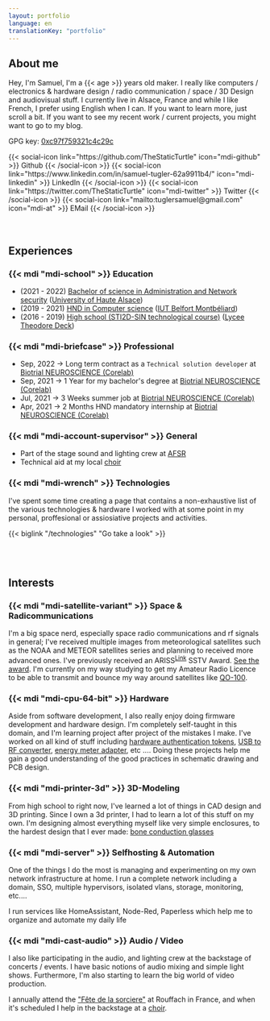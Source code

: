 ```yaml
---
layout: portfolio
language: en
translationKey: "portfolio"
---
```


## About me

Hey, I'm Samuel, I'm a {{< age >}} years old maker. I really like computers / electronics & hardware design / radio communication / space / 3D Design and audiovisual stuff.
I currently live in Alsace, France and while I like French, I prefer using English when I can. If you want to learn more, just scroll a bit.
If you want to see my recent work / current projects, you might want to go to my blog.

GPG key: [0xc97f759321c4c29c](https://keyserver.ubuntu.com/pks/lookup?search=0xc97f759321c4c29c&fingerprint=on&op=index)

<div class="d-flex flex-row">
    {{< social-icon link="https://github.com/TheStaticTurtle" icon="mdi-github" >}} Github {{< /social-icon >}}
    {{< social-icon link="https://www.linkedin.com/in/samuel-tugler-62a9911b4/" icon="mdi-linkedin" >}} LinkedIn {{< /social-icon >}}
    {{< social-icon link="https://twitter.com/TheStaticTurtle" icon="mdi-twitter" >}} Twitter {{< /social-icon >}}
    {{< social-icon link="mailto:tuglersamuel@gmail.com" icon="mdi-at" >}} EMail {{< /social-icon >}}
</div>

<br>
<br>

## Experiences
### {{< mdi "mdi-school" >}} Education
- (2021 - 2022) [Bachelor of science in Administration and Network security](https://www.iutcolmar.uha.fr/index.php/formations/diplomes/bac-3-licences-professionnelles/lp-metiers-des-reseaux-informatiques-et-telecommunications-parcours-administration-et-securite-des-reseaux/) ([University of Haute Alsace](https://www.uha.fr/en/index.html))
- (2019 - 2021) [HND in Computer science](http://www.iut-bm.univ-fcomte.fr/) ([IUT Belfort Montbéliard](http://www.iut-bm.univ-fcomte.fr/))
- (2016 - 2019) [High school (STI2D-SIN technological course)](https://oniseptv.onisep.fr/onv/bac-techno-sti2d-specialite-systeme-dinformation-et-numerique-sin) ([Lycee Theodore Deck](http://www.lyceedeck.fr/))

### {{< mdi "mdi-briefcase" >}} Professional
- Sep, 2022 → Long term contract as a `Technical solution developer` at [Biotrial NEUROSCIENCE (Corelab)](https://www.biotrial.com/)
- Sep, 2021 → 1 Year for my bachelor's degree at [Biotrial NEUROSCIENCE (Corelab)](https://www.biotrial.com/)
- Jul, 2021 → 3 Weeks summer job at [Biotrial NEUROSCIENCE (Corelab)](https://www.biotrial.com/)
- Apr, 2021 → 2 Months HND mandatory internship at [Biotrial NEUROSCIENCE (Corelab)](https://www.biotrial.com/)

### {{< mdi "mdi-account-supervisor" >}} General
- Part of the stage sound and lighting crew at [AFSR](https://www.fete-sorciere.com/association.html)
- Technical aid at my local [choir](https://choraleoberhergheim.wixsite.com/choraleoberhergheim)

### {{< mdi "mdi-wrench" >}} Technologies

I've spent some time creating a page that contains a non-exhaustive list of the various technologies & hardware I worked with at some point in my personal, proffesional or assiosiative projects and activities.

{{< biglink "/technologies" "Go take a look" >}}

<br>
<br>

## Interests
### {{< mdi "mdi-satellite-variant" >}} Space & Radicommunications
I'm a big space nerd, especially space radio communications and rf signals in general; I've received multiple images from meteorological satellites such as the NOAA and METEOR satellites series and planning to received more advanced ones. I've previously received an ARISS<sup>[Link](https://www.ariss.org/)</sup> SSTV Award. [See the award](images/sstv-diploma.png). I'm currently on my way studying to get my Amateur Radio Licence to be able to transmit and bounce my way around satellites like [QO-100](https://amsat-uk.org/satellites/geo/eshail-2/EsHail-2).

### {{< mdi "mdi-cpu-64-bit" >}} Hardware
Aside from software development, I also really enjoy doing firmware development and hardware design. I'm completely self-taught in this domain, and I'm learning project after project of the mistakes I make.
I've worked on all kind of stuff including [hardware authentication tokens](https://blog.thestaticturtle.fr/lets-make-a-diy-gpg-usb-key/), [USB to RF converter](https://blog.thestaticturtle.fr/open433-lets-turn-light-on-with-the-computer/), [energy meter adapter](https://blog.thestaticturtle.fr/linkylink-connecting-myself-to-the-energy-meter/), etc ....
Doing these projects help me gain a good understanding of the good practices in schematic drawing and PCB design.

### {{< mdi "mdi-printer-3d" >}} 3D-Modeling
From high school to right now, I've learned a lot of things in CAD design and 3D printing. Since I own a 3d printer, I had to learn a lot of this stuff on my own. I'm designing almost everything myself like very simple enclosures, to the hardest design that I ever made: [bone conduction glasses](https://blog.thestaticturtle.fr/bone-conduction-glasses/)

### {{< mdi "mdi-server" >}} Selfhosting & Automation
One of the things I do the most is managing and experimenting on my own network infrastructure at home. I run a complete network including a domain, SSO,  multiple hypervisors, isolated vlans, storage, monitoring, etc....

I run services like HomeAssistant, Node-Red, Paperless which help me to organize and automate my daily life

### {{< mdi "mdi-cast-audio" >}} Audio / Video
I also like participating in the audio, and lighting crew  at the backstage of concerts / events. I have basic notions of audio mixing and simple light shows. Furthermore, I'm also starting to learn the big world of video production.

I annually attend the ["Fête de la sorciere"](https://www.fete-sorciere.com/) at Rouffach in France, and when it's scheduled I help in the backstage at a [choir](https://choraleoberhergheim.wixsite.com/choraleoberhergheim).


